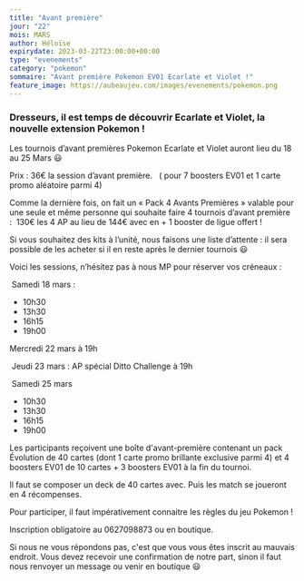 ```yaml
---
title: "Avant première"
jour: "22"
mois: MARS
author: Héloïse
expirydate: 2023-03-22T23:00:00+00:00
type: "evenements"
category: "pokemon"
sommaire: "Avant première Pokemon EV01 Ecarlate et Violet !"
feature_image: https://aubeaujeu.com/images/evenements/pokemon.png
---
```

### Dresseurs, il est temps de découvrir Ecarlate et Violet, la nouvelle extension Pokemon !

Les tournois d’avant premières Pokemon Ecarlate et Violet auront lieu du 18 au 25 Mars 😃

Prix : 36€ la session d’avant première.  
( pour 7 boosters EV01 et 1 carte promo aléatoire parmi 4)

Comme la dernière fois, on fait un « Pack 4 Avants Premières » valable pour une seule et même personne qui souhaite faire 4 tournois d’avant première :  130€ les 4 AP au lieu de 144€ avec en + 1 booster de ligue offert !  

Si vous souhaitez des kits à l’unité, nous faisons une liste d’attente : il sera possible de les acheter si il en reste après le dernier tournois 😃  

Voici les sessions, n’hésitez pas à nous MP pour réserver vos créneaux :

 Samedi 18 mars : 
- 10h30
- 13h30
- 16h15
- 19h00 

Mercredi 22 mars à 19h

 Jeudi 23 mars : AP spécial Ditto Challenge à 19h

 Samedi 25 mars 
- 10h30
- 13h30
- 16h15
- 19h00

Les participants reçoivent une boîte d'avant-première contenant un pack Évolution de 40 cartes (dont 1 carte promo brillante exclusive parmi 4) et 4 boosters EV01 de 10 cartes + 3 boosters EV01 à la fin du tournoi.

Il faut se composer un deck de 40 cartes avec. Puis les match se joueront en 4 récompenses.

Pour participer, il faut impérativement connaitre les règles du jeu Pokemon !

Inscription obligatoire au 0627098873 ou en boutique.

Si nous ne vous répondons pas, c'est que vous vous êtes inscrit au mauvais endroit. Vous devez recevoir une confirmation de notre part, sinon il faut nous renvoyer un message ou venir en boutique 😃
